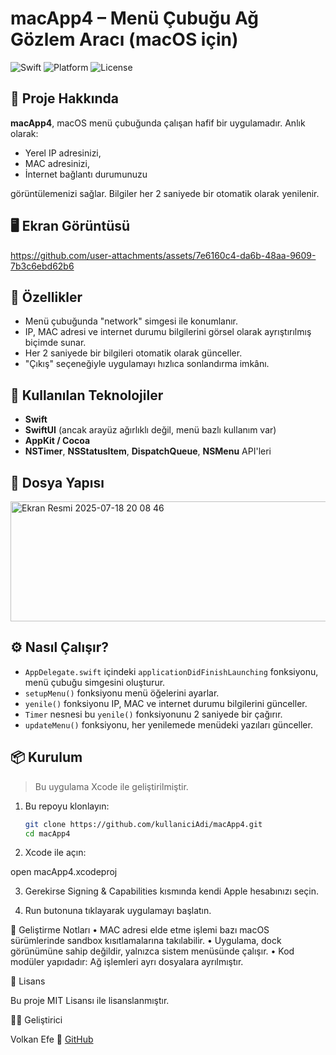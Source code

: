 # macApp4 – Menü Çubuğu Ağ Gözlem Aracı (macOS için)

![Swift](https://img.shields.io/badge/Swift-5.9-orange.svg)
![Platform](https://img.shields.io/badge/platform-macOS-lightgrey)
![License](https://img.shields.io/badge/license-MIT-blue)

## 🧩 Proje Hakkında

**macApp4**, macOS menü çubuğunda çalışan hafif bir uygulamadır. Anlık olarak:

- Yerel IP adresinizi,
- MAC adresinizi,
- İnternet bağlantı durumunuzu

görüntülemenizi sağlar. Bilgiler her 2 saniyede bir otomatik olarak yenilenir.

## 🖥️ Ekran Görüntüsü



https://github.com/user-attachments/assets/7e6160c4-da6b-48aa-9609-7b3c6ebd62b6



## 🚀 Özellikler

- Menü çubuğunda "network" simgesi ile konumlanır.
- IP, MAC adresi ve internet durumu bilgilerini görsel olarak ayrıştırılmış biçimde sunar.
- Her 2 saniyede bir bilgileri otomatik olarak günceller.
- "Çıkış" seçeneğiyle uygulamayı hızlıca sonlandırma imkânı.

## 🔧 Kullanılan Teknolojiler

- **Swift**
- **SwiftUI** (ancak arayüz ağırlıklı değil, menü bazlı kullanım var)
- **AppKit / Cocoa**
- **NSTimer**, **NSStatusItem**, **DispatchQueue**, **NSMenu** API'leri

## 📁 Dosya Yapısı

<img width="591" height="192" alt="Ekran Resmi 2025-07-18 20 08 46" src="https://github.com/user-attachments/assets/2f8a20f2-14bf-4bbc-aabd-1d8982bf00b8" />


## ⚙️ Nasıl Çalışır?

- `AppDelegate.swift` içindeki `applicationDidFinishLaunching` fonksiyonu, menü çubuğu simgesini oluşturur.
- `setupMenu()` fonksiyonu menü öğelerini ayarlar.
- `yenile()` fonksiyonu IP, MAC ve internet durumu bilgilerini günceller.
- `Timer` nesnesi bu `yenile()` fonksiyonunu 2 saniyede bir çağırır.
- `updateMenu()` fonksiyonu, her yenilemede menüdeki yazıları günceller.

## 📦 Kurulum

> Bu uygulama Xcode ile geliştirilmiştir.

1. Bu repoyu klonlayın:
   ```bash
   git clone https://github.com/kullaniciAdi/macApp4.git
   cd macApp4

2.	Xcode ile açın:

open macApp4.xcodeproj

3.	Gerekirse Signing & Capabilities kısmında kendi Apple hesabınızı seçin.

4.	Run butonuna tıklayarak uygulamayı başlatın.

🧪 Geliştirme Notları
	•	MAC adresi elde etme işlemi bazı macOS sürümlerinde sandbox kısıtlamalarına takılabilir.
	•	Uygulama, dock görünümüne sahip değildir, yalnızca sistem menüsünde çalışır.
	•	Kod modüler yapıdadır: Ağ işlemleri ayrı dosyalara ayrılmıştır.

📝 Lisans

Bu proje MIT Lisansı ile lisanslanmıştır.

👨‍💻 Geliştirici

Volkan Efe
🔗 [GitHub](https://github.com/volkanefe)


